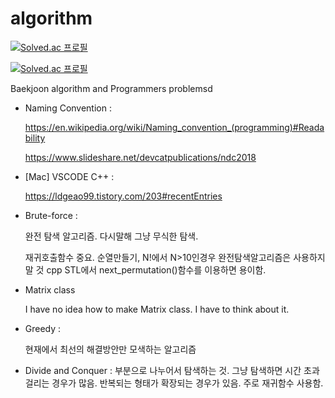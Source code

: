 # algorithm
[![Solved.ac
프로필](http://mazassumnida.wtf/api/mini/generate_badge?boj=wown252)](https://github.com/ellynhan/algorithm)



[![Solved.ac
프로필](http://mazassumnida.wtf/api/v2/generate_badge?boj=wown252)](https://solved.ac/wown252)


Baekjoon algorithm and Programmers problemsd

* Naming Convention :

  <https://en.wikipedia.org/wiki/Naming_convention_(programming)#Readability>

  <https://www.slideshare.net/devcatpublications/ndc2018>


* [Mac] VSCODE C++ :
  
  <https://ldgeao99.tistory.com/203#recentEntries>


* Brute-force :
  
   완전 탐색 알고리즘. 다시말해 그냥 무식한 탐색.
   
   재귀호출함수 중요. 순열만들기, N!에서 N>10인경우 완전탐색알고리즘은 사용하지 말 것
   cpp STL에서 next_permutation()함수를 이용하면 용이함.

* Matrix class
  
   I have no idea how to make Matrix class. I have to think about it.
   
* Greedy :

  현재에서 최선의 해결방안만 모색하는 알고리즘

* Divide and Conquer :
  부분으로 나누어서 탐색하는 것. 그냥 탐색하면 시간 초과 걸리는 경우가 많음. 반복되는 형태가 확장되는 경우가 있음. 주로 재귀함수 사용함. 
